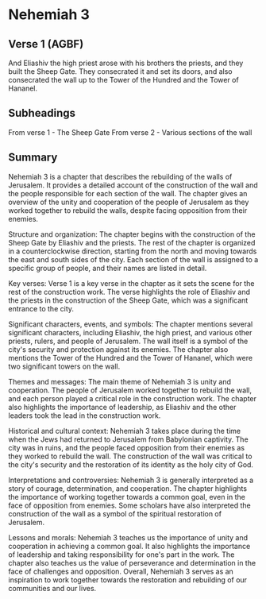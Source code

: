 # Nehemiah 3

## Verse 1 (AGBF)

And Eliashiv the high priest arose with his brothers the priests, and they built the Sheep Gate. They consecrated it and set its doors, and also consecrated the wall up to the Tower of the Hundred and the Tower of Hananel.

## Subheadings

From verse 1 - The Sheep Gate
From verse 2 - Various sections of the wall

## Summary

Nehemiah 3 is a chapter that describes the rebuilding of the walls of Jerusalem. It provides a detailed account of the construction of the wall and the people responsible for each section of the wall. The chapter gives an overview of the unity and cooperation of the people of Jerusalem as they worked together to rebuild the walls, despite facing opposition from their enemies.

Structure and organization:
The chapter begins with the construction of the Sheep Gate by Eliashiv and the priests. The rest of the chapter is organized in a counterclockwise direction, starting from the north and moving towards the east and south sides of the city. Each section of the wall is assigned to a specific group of people, and their names are listed in detail.

Key verses:
Verse 1 is a key verse in the chapter as it sets the scene for the rest of the construction work. The verse highlights the role of Eliashiv and the priests in the construction of the Sheep Gate, which was a significant entrance to the city.

Significant characters, events, and symbols:
The chapter mentions several significant characters, including Eliashiv, the high priest, and various other priests, rulers, and people of Jerusalem. The wall itself is a symbol of the city's security and protection against its enemies. The chapter also mentions the Tower of the Hundred and the Tower of Hananel, which were two significant towers on the wall.

Themes and messages:
The main theme of Nehemiah 3 is unity and cooperation. The people of Jerusalem worked together to rebuild the wall, and each person played a critical role in the construction work. The chapter also highlights the importance of leadership, as Eliashiv and the other leaders took the lead in the construction work.

Historical and cultural context:
Nehemiah 3 takes place during the time when the Jews had returned to Jerusalem from Babylonian captivity. The city was in ruins, and the people faced opposition from their enemies as they worked to rebuild the wall. The construction of the wall was critical to the city's security and the restoration of its identity as the holy city of God.

Interpretations and controversies:
Nehemiah 3 is generally interpreted as a story of courage, determination, and cooperation. The chapter highlights the importance of working together towards a common goal, even in the face of opposition from enemies. Some scholars have also interpreted the construction of the wall as a symbol of the spiritual restoration of Jerusalem.

Lessons and morals:
Nehemiah 3 teaches us the importance of unity and cooperation in achieving a common goal. It also highlights the importance of leadership and taking responsibility for one's part in the work. The chapter also teaches us the value of perseverance and determination in the face of challenges and opposition. Overall, Nehemiah 3 serves as an inspiration to work together towards the restoration and rebuilding of our communities and our lives.